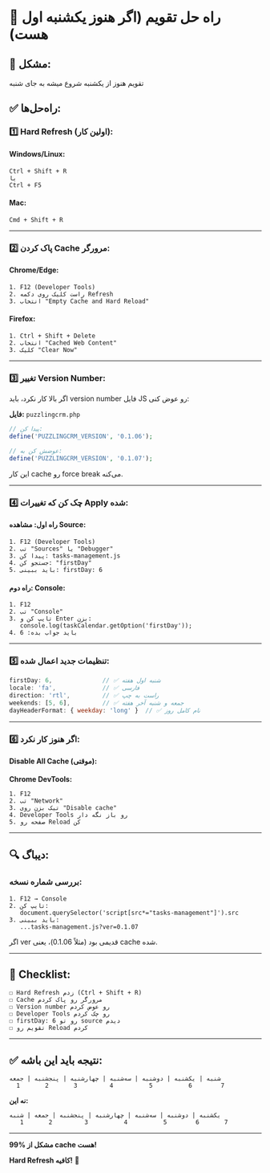 # 🔧 راه حل تقویم (اگر هنوز یکشنبه اول هست)

## 🎯 **مشکل:**
تقویم هنوز از یکشنبه شروع میشه به جای شنبه

## ✅ **راه‌حل‌ها:**

### 1️⃣ **Hard Refresh (اولین کار):**

#### Windows/Linux:
```
Ctrl + Shift + R
یا
Ctrl + F5
```

#### Mac:
```
Cmd + Shift + R
```

---

### 2️⃣ **پاک کردن Cache مرورگر:**

#### Chrome/Edge:
```
1. F12 (Developer Tools)
2. راست کلیک روی دکمه Refresh
3. انتخاب "Empty Cache and Hard Reload"
```

#### Firefox:
```
1. Ctrl + Shift + Delete
2. انتخاب "Cached Web Content"
3. کلیک "Clear Now"
```

---

### 3️⃣ **تغییر Version Number:**

اگر بالا کار نکرد، باید version number فایل JS رو عوض کنی:

**فایل:** `puzzlingcrm.php`

```php
// پیدا کن:
define('PUZZLINGCRM_VERSION', '0.1.06');

// عوضش کن به:
define('PUZZLINGCRM_VERSION', '0.1.07');
```

این کار cache رو force break می‌کنه.

---

### 4️⃣ **چک کن که تغییرات Apply شده:**

#### راه اول: مشاهده Source:
```
1. F12 (Developer Tools)
2. تب "Sources" یا "Debugger"
3. پیدا کن: tasks-management.js
4. جستجو کن: "firstDay"
5. باید ببینی: firstDay: 6
```

#### راه دوم: Console:
```
1. F12
2. تب "Console"
3. تایپ کن و Enter بزن:
   console.log(taskCalendar.getOption('firstDay'));
4. باید جواب بده: 6
```

---

### 5️⃣ **تنظیمات جدید اعمال شده:**

```javascript
firstDay: 6,              // ✅ شنبه اول هفته
locale: 'fa',             // ✅ فارسی
direction: 'rtl',         // ✅ راست به چپ
weekends: [5, 6],         // ✅ جمعه و شنبه آخر هفته
dayHeaderFormat: { weekday: 'long' }  // ✅ نام کامل روز
```

---

### 6️⃣ **اگر هنوز کار نکرد:**

#### Disable All Cache (موقتی):

**Chrome DevTools:**
```
1. F12
2. تب "Network"
3. تیک بزن روی "Disable cache"
4. Developer Tools رو باز نگه دار
5. صفحه رو Reload کن
```

---

## 🔍 **دیباگ:**

### بررسی شماره نسخه:
```
1. F12 → Console
2. تایپ کن:
   document.querySelector('script[src*="tasks-management"]').src
3. باید ببینی:
   ...tasks-management.js?ver=0.1.07
```

اگر ver قدیمی بود (مثلاً 0.1.06)، یعنی cache شده.

---

## 📝 **Checklist:**

```
☐ Hard Refresh زدم (Ctrl + Shift + R)
☐ Cache مرورگر رو پاک کردم
☐ Version number رو عوض کردم
☐ Developer Tools رو چک کردم
☐ firstDay: 6 رو تو source دیدم
☐ تقویم رو Reload کردم
```

---

## ✅ **نتیجه باید این باشه:**

```
شنبه | یکشنبه | دوشنبه | سه‌شنبه | چهارشنبه | پنجشنبه | جمعه
  1       2       3         4          5          6        7
```

**نه این:**
```
یکشنبه | دوشنبه | سه‌شنبه | چهارشنبه | پنجشنبه | جمعه | شنبه
   1       2         3          4          5        6       7
```

---

**99% مشکل از cache هست!** 

**Hard Refresh کافیه!** 🔄

